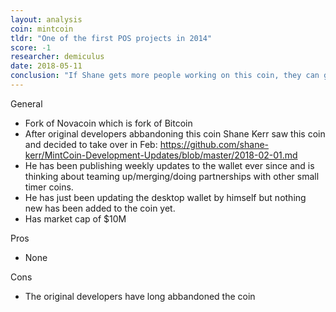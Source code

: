 ```yaml
---
layout: analysis
coin: mintcoin
tldr: "One of the first POS projects in 2014"
score: -1
researcher: demiculus
date: 2018-05-11
conclusion: "If Shane gets more people working on this coin, they can get the coin up 5-10x from where it is in to the top 300, 200.\nBut since the tech is old and doesn't provide a good innovation they will not be able to penaterate the top coins ever. Thus shit coin."
---
```


General

- Fork of Novacoin which is fork of Bitcoin
- After original developers abbandoning this coin Shane Kerr saw this coin and decided to take over in Feb: https://github.com/shane-kerr/MintCoin-Development-Updates/blob/master/2018-02-01.md
- He has been publishing weekly updates to the wallet ever since and is thinking about teaming up/merging/doing partnerships with other small timer coins.
- He has just been updating the desktop wallet by himself but nothing new has been added to the coin yet.
- Has market cap of $10M

Pros

- None

Cons

- The original developers have long abbandoned the coin




